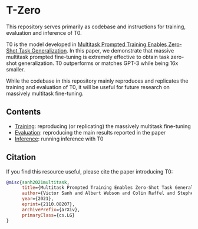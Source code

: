 # T-Zero

This repository serves primarily as codebase and instructions for training, evaluation and inference of T0.

T0 is the model developed in [Multitask Prompted Training Enables Zero-Shot Task Generalization](https://arxiv.org/abs/2110.08207). In this paper, we demonstrate that massive multitask prompted fine-tuning is extremely effective to obtain task zero-shot generalization. T0 outperforms or matches GPT-3 while being 16x smaller.

While the codebase in this repository mainly reproduces and replicates the training and evaluation of T0, it will be useful for future research on massively multitask fine-tuning.

## Contents

- [Training](training/README.md): reproducing (or replicating) the massively multitask fine-tuning
- [Evaluation](evaluation/README.md): reproducing the main results reported in the paper
- [Inference](inference/README.md): running inference with T0

## Citation

If you find this resource useful, please cite the paper introducing T0:

```bibtex
@misc{sanh2021multitask,
      title={Multitask Prompted Training Enables Zero-Shot Task Generalization},
      author={Victor Sanh and Albert Webson and Colin Raffel and Stephen H. Bach and Lintang Sutawika and Zaid Alyafeai and Antoine Chaffin and Arnaud Stiegler and Teven Le Scao and Arun Raja and Manan Dey and M Saiful Bari and Canwen Xu and Urmish Thakker and Shanya Sharma Sharma and Eliza Szczechla and Taewoon Kim and Gunjan Chhablani and Nihal Nayak and Debajyoti Datta and Jonathan Chang and Mike Tian-Jian Jiang and Han Wang and Matteo Manica and Sheng Shen and Zheng Xin Yong and Harshit Pandey and Rachel Bawden and Thomas Wang and Trishala Neeraj and Jos Rozen and Abheesht Sharma and Andrea Santilli and Thibault Fevry and Jason Alan Fries and Ryan Teehan and Stella Biderman and Leo Gao and Tali Bers and Thomas Wolf and Alexander M. Rush},
      year={2021},
      eprint={2110.08207},
      archivePrefix={arXiv},
      primaryClass={cs.LG}
}
```
